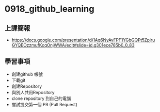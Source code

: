 # 0918_github_learning
## 上課簡報
* https://docs.google.com/presentation/d/1Aq6NyAvFPF1YGbGQPt5ZpjruGYQEOzzmufKoqOnjWWA/edit#slide=id.g301ece785b0_0_83
## 學習事項
- 創建github 帳號
- 下載git
- 創建Repository
- 與別人共用Repository
- clone repository 到自己的電腦
- 嘗試提交第一個 PR (Pull Request)